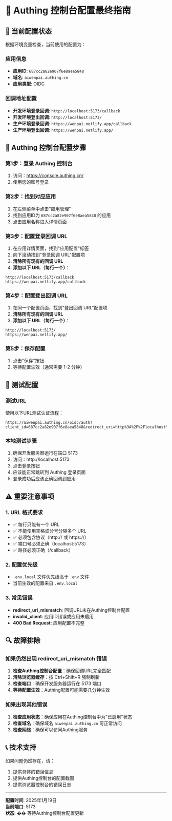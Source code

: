# 🔐 Authing 控制台配置最终指南

## 🎯 当前配置状态

根据环境变量检查，当前使用的配置为：

### 应用信息
- **应用ID**: `687cc2a82e907f6e8aea5848`
- **域名**: `aiwenpai.authing.cn`
- **应用类型**: OIDC

### 回调地址配置
- **开发环境登录回调**: `http://localhost:5173/callback`
- **开发环境登出回调**: `http://localhost:5173/`
- **生产环境登录回调**: `https://wenpai.netlify.app/callback`
- **生产环境登出回调**: `https://wenpai.netlify.app/`

## 🔧 Authing 控制台配置步骤

### 第1步：登录 Authing 控制台
1. 访问：https://console.authing.cn/
2. 使用您的账号登录

### 第2步：找到对应应用
1. 在左侧菜单中点击"应用管理"
2. 找到应用ID为 `687cc2a82e907f6e8aea5848` 的应用
3. 点击应用名称进入详情页面

### 第3步：配置登录回调 URL
1. 在应用详情页面，找到"应用配置"标签
2. 向下滚动找到"登录回调 URL"配置项
3. **清除所有现有的回调 URL**
4. **添加以下 URL（每行一个）**：

```
http://localhost:5173/callback
https://wenpai.netlify.app/callback
```

### 第4步：配置登出回调 URL
1. 在同一个配置页面，找到"登出回调 URL"配置项
2. **清除所有现有的回调 URL**
3. **添加以下 URL（每行一个）**：

```
http://localhost:5173/
https://wenpai.netlify.app/
```

### 第5步：保存配置
1. 点击"保存"按钮
2. 等待配置生效（通常需要 1-2 分钟）

## 🧪 测试配置

### 测试URL
使用以下URL测试认证流程：
```
https://aiwenpai.authing.cn/oidc/auth?client_id=687cc2a82e907f6e8aea5848&redirect_uri=http%3A%2F%2Flocalhost%3A5173%2Fcallback&response_type=code&scope=openid+profile+email&state=test
```

### 本地测试步骤
1. 确保开发服务器运行在端口 5173
2. 访问：http://localhost:5173
3. 点击登录按钮
4. 应该能正常跳转到 Authing 登录页面
5. 登录成功后应该正确回调到应用

## ⚠️ 重要注意事项

### 1. URL 格式要求
- ✅ 每行只能有一个 URL
- ✅ 不能使用空格或分号分隔多个 URL
- ✅ 必须包含协议（http:// 或 https://）
- ✅ 端口号必须正确（localhost:5173）
- ✅ 路径必须正确（/callback）

### 2. 配置优先级
- `.env.local` 文件优先级高于 `.env` 文件
- 当前生效的配置来自 `.env.local`

### 3. 常见错误
- **redirect_uri_mismatch**: 回调URL未在Authing控制台配置
- **invalid_client**: 应用ID错误或应用未启用
- **400 Bad Request**: 应用配置不完整

## 🔍 故障排除

### 如果仍然出现 redirect_uri_mismatch 错误
1. **检查Authing控制台配置**：确保回调URL完全匹配
2. **清除浏览器缓存**：按 Ctrl+Shift+R 强制刷新
3. **检查端口**：确保开发服务器运行在 5173 端口
4. **等待配置生效**：Authing配置可能需要几分钟生效

### 如果出现其他错误
1. **检查应用状态**：确保应用在Authing控制台中为"已启用"状态
2. **检查域名**：确保域名 `aiwenpai.authing.cn` 可正常访问
3. **检查网络**：确保可以访问Authing服务

## 📞 技术支持

如果问题仍然存在，请：
1. 提供具体的错误信息
2. 提供Authing控制台的配置截图
3. 提供浏览器控制台的错误日志

---

**配置时间**: 2025年1月19日  
**当前端口**: 5173  
**状态**: �� 等待Authing控制台配置更新 